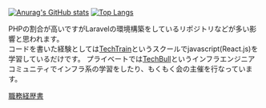 [![Anurag's GitHub stats](https://github-readme-stats.vercel.app/api?username=river3015&count_private=true)](https://github.com/anuraghazra/github-readme-stats)
[![Top Langs](https://github-readme-stats.vercel.app/api/top-langs/?username=river3015&layout=compact)](https://github.com/anuraghazra/github-readme-stats)
 
PHPの割合が高いですがLaravelの環境構築をしているリポジトリなどが多い影響と思われます。  
コードを書いた経験としては[TechTrain](https://service.techtrain.dev/)というスクールでjavascript(React.js)を学習しているだけです。
プライベートでは[TechBull](https://techbull.cloud/)というインフラエンジニアコミュニティでインフラ系の学習をしたり、もくもく会の主催を行なっています。

[職務経歴書](https://github.com/river3015/resume)
